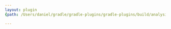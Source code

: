 ```yaml
---
layout: plugin
{path: /Users/daniel/gradle/gradle-plugins/gradle-plugins/build/analysisReport/net.wooga.build-unity.json}

---
```

